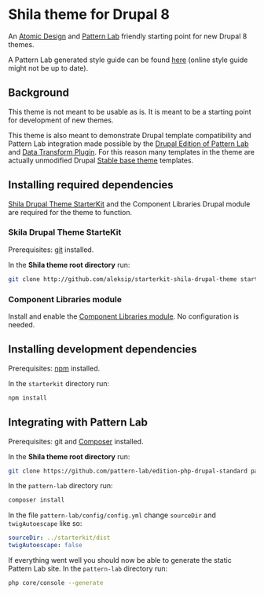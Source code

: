 # Shila theme for Drupal 8

An [Atomic Design](http://bradfrost.com/blog/post/atomic-web-design/) and [Pattern Lab](http://patternlab.io/) friendly starting point for new Drupal 8 themes.

A Pattern Lab generated style guide can be found [here](https://aleksip.github.io/styleguide-shila-drupal-theme/) (online style guide might not be up to date).


## Background

This theme is not meant to be usable as is. It is meant to be a starting point for development of new themes.

This theme is also meant to demonstrate Drupal template compatibility and Pattern Lab integration made possible by the [Drupal Edition of Pattern Lab](https://github.com/pattern-lab/edition-php-drupal-standard) and [Data Transform Plugin](https://github.com/aleksip/plugin-data-transform). For this reason many templates in the theme are actually unmodified Drupal [Stable base theme](https://www.drupal.org/node/2580687) templates.


## Installing required dependencies

[Shila Drupal Theme StarterKit](https://github.com/aleksip/starterkit-shila-drupal-theme) and the Component Libraries Drupal module are required for the theme to function.


### Skila Drupal Theme StarteKit


Prerequisites: [git](https://git-scm.com/) installed.

In the **Shila theme root directory** run:

```sh
git clone http://github.com/aleksip/starterkit-shila-drupal-theme starterkit
```


### Component Libraries module

Install and enable the [Component Libraries module](https://www.drupal.org/project/components). No configuration is needed.

## Installing development dependencies

Prerequisites: [npm](https://nodejs.org/) installed.

In the `starterkit` directory run:

```sh
npm install
```


## Integrating with Pattern Lab

Prerequisites: git and [Composer](https://getcomposer.org/) installed.

In the **Shila theme root directory** run:

```sh
git clone https://github.com/pattern-lab/edition-php-drupal-standard pattern-lab
```

In the `pattern-lab` directory run:

```sh
composer install
```

In the file `pattern-lab/config/config.yml` change `sourceDir` and `twigAutoescape` like so:

 ```yml
 sourceDir: ../starterkit/dist
 twigAutoescape: false
 ```

If everything went well you should now be able to generate the static Pattern Lab site. In the `pattern-lab` directory run:

```sh
php core/console --generate
```
